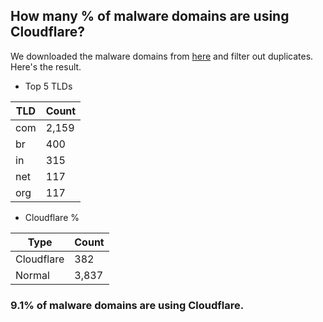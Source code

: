 ## How many % of malware domains are using Cloudflare?


We downloaded the malware domains from [here](https://urlhaus.abuse.ch) and filter out duplicates.
Here's the result.


[//]: # (start replacement)


- Top 5 TLDs

| TLD | Count |
| --- | --- |
| com | 2,159 |
| br | 400 |
| in | 315 |
| net | 117 |
| org | 117 |


- Cloudflare %

| Type | Count |
| --- | --- |
| Cloudflare | 382 |
| Normal | 3,837 |


### 9.1% of malware domains are using Cloudflare.
